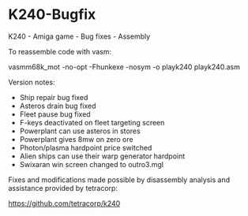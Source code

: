 # K240-Bugfix
K240 - Amiga game - Bug fixes - Assembly

To reassemble code with vasm:

vasmm68k_mot -no-opt -Fhunkexe -nosym -o playk240 playk240.asm

Version notes:
- Ship repair bug fixed
- Asteros drain bug fixed
- Fleet pause bug fixed
- F-keys deactivated on fleet targeting screen
- Powerplant can use asteros in stores
- Powerplant gives 8mw on zero ore
- Photon/plasma hardpoint price switched
- Alien ships can use their warp generator hardpoint
- Swixaran win screen changed to outro3.mgl


Fixes and modifications made possible by disassembly analysis and assistance provided by tetracorp:

https://github.com/tetracorp/k240

